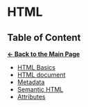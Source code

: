 # HTML

## Table of Content

[**&larr; Back to the Main Page**](./../README.md)

<div></div>

- [HTML Basics](./html-basics.md)
- [HTML document](./html-document.md)
- [Metadata](./metadata.md)
- [Semantic HTML](./semantic-html.md)
- [Attributes](./attributes.md)

<br>
